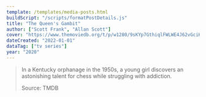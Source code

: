 ```yaml
---
template: /templates/media-posts.html
buildScript: "/scripts/formatPostDetails.js"
title: "The Queen's Gambit"
author: ["Scott Frank", "Allan Scott"]
cover: "https://www.themoviedb.org/t/p/w1280/9sKYp7GthiqlFWLWE4J62vGciH2.jpg"
dateCreated: "2022-01-01"
dataTag: ["tv series"]
year: "2020"
---
```


> In a Kentucky orphanage in the 1950s, a young girl discovers an astonishing talent for chess while struggling with addiction.
>
> Source: TMDB
